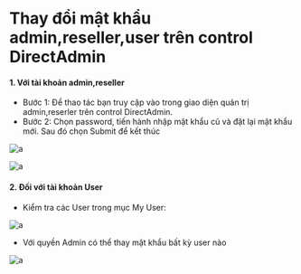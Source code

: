 # Thay đổi mật khẩu admin,reseller,user trên control DirectAdmin

#### 1. Với tài khoản admin,reseller

- Bước 1: Để thao tác bạn truy cập vào trong giao diện quản trị admin,reserler trên control DirectAdmin.
- Bước 2: Chọn password, tiến hành nhập mật khẩu cũ và đặt lại mật khẩu mới. Sau đó chọn Submit để kết thúc

![a](https://f5-zpcloud.zdn.vn/5169070585555666758/32dd886deda620f879b7.jpg)

![a](https://f4-zpcloud.zdn.vn/4029231096650934016/b6df2b52b6997bc72288.jpg)

#### 2. Đối với tài khoản User

- Kiểm tra các User trong mục My User:

![a](https://f5-zpcloud.zdn.vn/1343597172003934156/c6d4ff907d5bb005e94a.jpg)

- Với quyền Admin có thể thay mật khẩu bất kỳ user nào

![a](https://f5-zpcloud.zdn.vn/198835821374794796/de841ad3a0186d463409.jpg)



